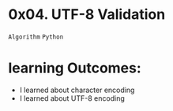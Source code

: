 # 0x04. UTF-8 Validation
`Algorithm` `Python`

# learning Outcomes:
- I learned about character encoding
- I learned about UTF-8 encoding
